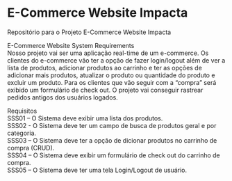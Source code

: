 # E-Commerce Website Impacta
Repositório para o Projeto E-Commerce Website Impacta

E-Commerce Website System Requirements  
	Nosso projeto vai ser uma aplicação real-time de um e-commerce. Os clientes do e-commerce vão ter a opção de fazer login/logout além de ver a lista de produtos, adicionar produtos ao carrinho e ter as opções de adicionar mais produtos, atualizar o produto ou quantidade do produto e excluir um produto. Para os clientes que vão seguir com a “compra” será exibido um formulário de check out. O projeto vai conseguir rastrear pedidos antigos dos usuários logados.  

Requisitos  
SSS01 – O Sistema deve exibir uma lista dos produtos.  
SSS02 - O Sistema deve ter um campo de busca de produtos geral e por categoria.  
SSS03 – O Sistema deve ter a opção de dicionar produtos no carrinho de compra (CRUD).  
SSS04 – O Sistema deve exibir um formulário de check out do carrinho de compra.  
SSS05 – O Sistema deve ter uma tela Login/Logout de usuário.   

	
